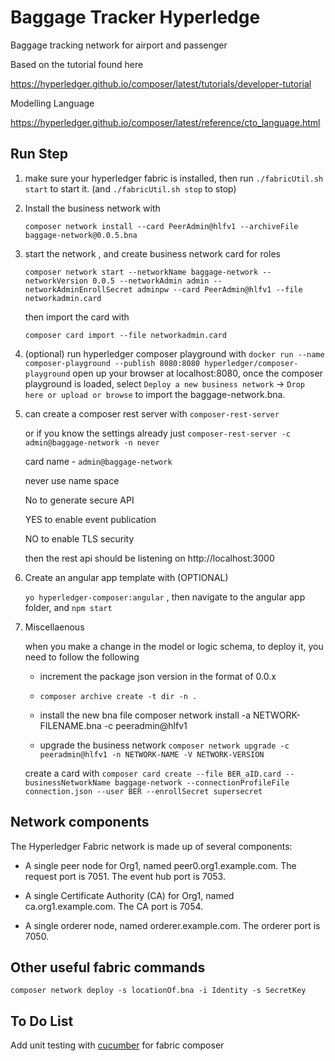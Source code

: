 # Baggage Tracker Hyperledge

Baggage tracking network for airport and passenger

Based on the tutorial found here

https://hyperledger.github.io/composer/latest/tutorials/developer-tutorial


Modelling Language

https://hyperledger.github.io/composer/latest/reference/cto_language.html


## Run Step
1. make sure your hyperledger fabric is installed, then run 
    `./fabricUtil.sh start` to start it. (and `./fabricUtil.sh stop` to stop)

2. Install the business network with

    `composer network install --card PeerAdmin@hlfv1 --archiveFile baggage-network@0.0.5.bna`

3. start the network , and create business network card for roles

    `composer network start --networkName baggage-network --networkVersion 0.0.5 --networkAdmin admin --networkAdminEnrollSecret adminpw --card PeerAdmin@hlfv1 --file networkadmin.card`

    then import the card with 

    `composer card import --file networkadmin.card`

4. (optional) run hyperledger composer playground with 
    `docker run --name composer-playground --publish 8080:8080 hyperledger/composer-playground`
    open up your browser at localhost:8080, once the composer playground is loaded, select `Deploy a new business network` -> `Drop here or upload or browse` to import the baggage-network.bna.

6. can create a composer rest server with 
    `composer-rest-server`
    
    or if you know the settings already just `composer-rest-server -c admin@baggage-network -n never` 

    card name - `admin@baggage-network`
    
    never use name space

    No to generate secure API

    YES to enable event publication

    NO to enable TLS security
    
    then the rest api should be listening on http://localhost:3000

7. Create an angular app template with (OPTIONAL)

    `yo hyperledger-composer:angular` , then navigate to the angular app folder, and `npm start`

8. Miscellaenous 

    when you make a change in the model or logic schema, to deploy it, you need to follow the following 

    * increment the package json version in the format of 0.0.x
        
    * `composer archive create -t dir -n .` 

    * install the new bna file composer network install -a NETWORK-FILENAME.bna -c peeradmin@hlfv1

   * upgrade the business network
    `composer network upgrade -c peeradmin@hlfv1 -n NETWORK-NAME -V NETWORK-VERSION`


    create a card with 
        `composer card create --file BER_aID.card --businessNetworkName baggage-network --connectionProfileFile connection.json --user BER --enrollSecret supersecret`


## Network components

The Hyperledger Fabric network is made up of several components:

- A single peer node for Org1, named peer0.org1.example.com.
        The request port is 7051.
        The event hub port is 7053.
 
- A single Certificate Authority (CA) for Org1, named ca.org1.example.com.
        The CA port is 7054.
    
- A single orderer node, named orderer.example.com.
        The orderer port is 7050.



## Other useful fabric commands
`composer network deploy -s locationOf.bna -i Identity -s SecretKey`

## To Do List
Add unit testing with [cucumber](https://github.com/cucumber/cucumber-js) for fabric composer